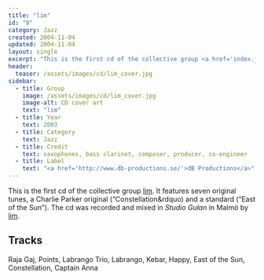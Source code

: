```yaml
---
title: "lim"
id: "9"
category: Jazz
created: 2004-11-04
updated: 2004-11-04
layout: single
excerpt: "This is the first cd of the collective group <a href='index.jsp?id=proj'>lim</a>. It features seven original tunes, a Charlie Parker original (&ldquo;Constellation&rdquo) and a standard (&ldquo;East of the Sun&rdquo;). The cd was recorded and mixed in <cite>Studio Gulan</cite> in Malmö by <a href='index.jsp?id=proj'>lim</a>."
header: 
  teaser: /assets/images/cd/lim_cover.jpg
sidebar:
  - title: Group
    image: /assets/images/cd/lim_cover.jpg
    image-alt: CD cover art
    text: "lim"
  - title: Year
    text: 2003
  - title: Category
    text: Jazz
  - title: Credit
    text: saxophones, bass clarinet, composer, producer, co-engineer
  - title: Label
    text: "<a href='http://www.db-productions.se/'>dB Productions</a>"
---
```


This is the first cd of the collective group <a href='index.jsp?id=proj'>lim</a>. It features seven original tunes, a Charlie Parker original (&ldquo;Constellation&rdquo) and a standard (&ldquo;East of the Sun&rdquo;). The cd was recorded and mixed in <cite>Studio Gulan</cite> in Malmö by <a href='index.jsp?id=proj'>lim</a>.
<h2>Tracks</h2>
Raja Gaj, Points, Labrango Trio, Labrango, Kebar, Happy, East of the Sun, Constellation, Captain Anna
